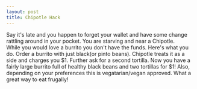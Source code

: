 ```yaml
---
layout: post
title: Chipotle Hack
---
```

Say it's late and you happen to forget your wallet and have some change rattling around in your pocket.  You are starving and near a Chipotle.  
While you would love a burrito you don't have the funds.  Here's what you do.  Order a burrito with just black(or pinto beans). Chipotle treats
it as a side and charges you $1.  Further ask for a second tortilla. Now you have a fairly large burrito full of healthy black beans and two tortillas for $1!
Also, depending on your preferences this is vegatarian/vegan approved.  What a great way to eat frugally!
